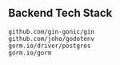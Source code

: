 ## Backend Tech Stack

```
github.com/gin-gonic/gin 
github.com/joho/godotenv
gorm.io/driver/postgres 
gorm.io/gorm 
```